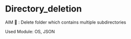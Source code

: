 # Directory_deletion

AIM 🎯 
     : Delete folder which contains multiple subdirectories
     
Used Module: 
        OS, JSON
        
 
